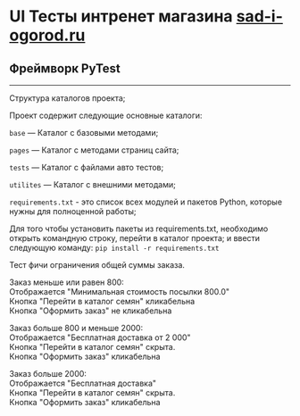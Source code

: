 # UI Тесты интренет магазина [sad-i-ogorod.ru](https://sad-i-ogorod.ru/)

## Фреймворк PyTest
---
Структура каталогов проекта;

Проект содержит следующие основные каталоги:


`base` — Каталог с базовыми методами;

`pages` — Каталог с методами страниц сайта;

`tests` — Каталог с файлами авто тестов;

`utilites` — Каталог с внешними методами;

`requirements.txt` - это список всех модулей и пакетов Python, которые нужны для полноценной работы;

Для того чтобы установить пакеты из requirements.txt, необходимо открыть командную строку, перейти в каталог проекта;
и ввести следующую команду: `pip install -r requirements.txt`


Тест фичи ограничения общей суммы заказа.  

Заказ меньше или равен 800:  
Отображается "Минимальная стоимость посылки 800.0"  
Кнопка "Перейти в каталог семян" кликабельна  
Кнопка "Оформить заказ" не кликабельна  

Заказ больше 800 и меньше 2000:  
Отображается "Бесплатная доставка от 2 000"  
Кнопка "Перейти в каталог семян" скрыта.  
Кнопка "Оформить заказ" кликабельна  

Заказ больше 2000:  
Отображается "Бесплатная доставка"  
Кнопка "Перейти в каталог семян" скрыта.  
Кнопка "Оформить заказ" кликабельна   



